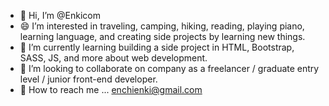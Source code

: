 - 👋 Hi, I’m @Enkicom
- 😄 I’m interested in traveling, camping, hiking, reading, playing piano, learning language, and creating side projects by learning new things.
- 🌱 I’m currently learning building a side project in HTML, Bootstrap, SASS, JS, and more about web development.
- 💞️ I’m looking to collaborate on company as a freelancer / graduate entry level / junior front-end developer.
- 📨 How to reach me ... enchienki@gmail.com

<!---
Enkicom/Enkicom is a ✨ special ✨ repository because its `README.md` (this file) appears on your GitHub profile.
You can click the Preview link to take a look at your changes.
--->
